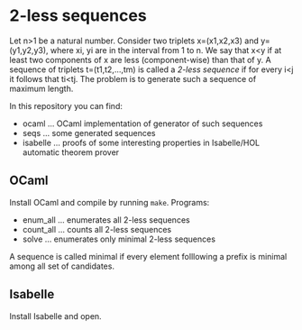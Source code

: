 # 2-less sequences

Let n>1 be a natural number. Consider two triplets x=(x1,x2,x3) and y=(y1,y2,y3), where xi, yi are in the interval from 1 to n. We say that x<y if at least two components of x are less (component-wise) than that of y. A sequence of triplets t=(t1,t2,...,tm) is called a *2-less sequence* if for every i<j it follows that ti<tj. The problem is to generate such a sequence of maximum length.

In this repository you can find:
  * ocaml ... OCaml implementation of generator of such sequences
  * seqs ... some generated sequences
  * isabelle ... proofs of some interesting properties in Isabelle/HOL automatic theorem prover


## OCaml

Install OCaml and compile by running `make`. Programs:
  * enum_all ... enumerates all 2-less sequences
  * count_all ... counts all 2-less sequences
  * solve ... enumerates only minimal 2-less sequences
  
A sequence is called minimal if every element folllowing a prefix is minimal among all set of candidates.

## Isabelle

Install Isabelle and open.
